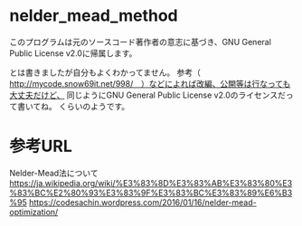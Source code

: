 # nelder_mead_method

このプログラムは元のソースコード著作者の意志に基づき、GNU General Public License v2.0に帰属します。

とは書きましたが自分もよくわかってません。
参考（　http://mycode.snow69it.net/998/　）などによれば改編、公開等は行なっても大丈夫だけど、
同じようにGNU General Public License v2.0のライセンスだって書いてね。
くらいのようです。

# 参考URL

Nelder-Mead法について
https://ja.wikipedia.org/wiki/%E3%83%8D%E3%83%AB%E3%83%80%E3%83%BC%E2%80%93%E3%83%9F%E3%83%BC%E3%83%89%E6%B3%95
https://codesachin.wordpress.com/2016/01/16/nelder-mead-optimization/
